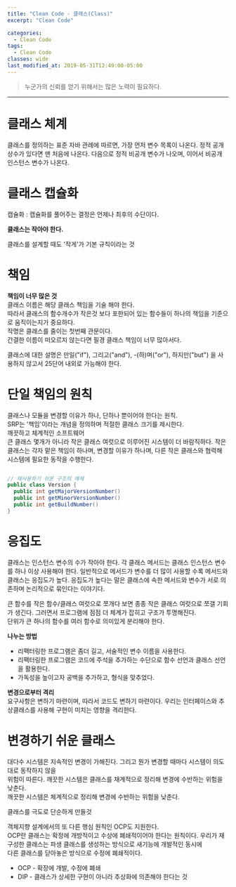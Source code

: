 ```yaml
---
title: "Clean Code - 클래스(Class)"
excerpt: "Clean Code"

categories:
  - Clean Code
tags:
  - Clean Code 
classes: wide
last_modified_at: 2019-05-31T12:49:00-05:00
---
```


> 누군가의 신뢰를 얻기 위해서는 많은 노력이 필요하다. 

***

# 클래스 체계 

클래스를 정의하는 표준 자바 관례에 따르면, 가장 먼저 변수 목록이 나온다.
정적 공개 상수가 있다면 맨 처음에 나온다.
다음으로 정적 비공개 변수가 나오며, 이어서 비공개 인스턴스 변수가 나온다.

# 클래스 캡슐화 

캡슐화 : 캡슐화를 풀어주는 결정은 언제나 최후의 수단이다.

**클래스는 작아야 한다.**

클래스를 설계할 때도 '작게'가 기본 규칙이라는 것

# 책임

**책임이 너무 많은 것**  
클래스 이름은 해당 클래스 책임을 기술 해야 한다.  
따라서 클래스의 함수개수가 작은것 보다 포한되어 있는 함수들이 하나의 책임을 기준으로 움직이는지가 중요하다.  
작명은 클래스를 줄이는 첫번째 관문이다.  
간결한 이름이 떠오르지 않는다면 필경 클래스 책임이 너무 많아서다.  
  
클래스에 대한 설명은 만일("if"), 그리고("and"), -(하)며("or"), 하지만("but") 을 사용하지 않고서 25단어 내외로 가능해야 한다.  

# 단일 책임의 원칙 

클래스나 모듈을 변경할 이유가 하나, 단하나 뿐이어야 한다는 원칙.   
SRP는 '책임'이라는 개념을 정의하며 적절한 클래스 크기를 제시한다.  
깨끗하고 체계적인 소프트웨어  
큰 클래스 몇개가 아니라 작은 클래스 여럿으로 이루어진 시스템이 더 바람직하다. 작은 클래스는 각자 맡은 책임이 하나며, 변경할 이유가 하나며, 다른 작은 클래스와 협력해 시스템에 필요한 동작을 수행한다.  

```java

// 재사용하기 쉬운 구조의 예제 
public class Version {
  public int getMajorVersionNumber()
  public int getMinorVersionNumber()
  public int getBuildNumber()
}

```

# 응집도 

클래스는 인스턴스 변수의 수가 작아야 한다.
각 클래스 메서드는 클래스 인스턴스 변수를 하나 이상 사용해야 한다.
일반적으로 메서드가 변수를 더 많이 사용할 수록 메서드와 클래스는 응집도가 높다.
응집도가 높다는 말은 클래스에 속한 메서드와 변수가 서로 의존하며 논리적으로 묶인다는 이야기다.  

큰 함수를 작은 함수/클래스 여럿으로 쪼개다 보면 종종 작은 클래스 여럿으로 쪼갤 기회가 생긴다. 그러면서 프로그램에 점점 더 체계가 잡히고 구조가 투명해진다.  
단위가 큰 하나의 함수를 여러 함수로 의미있게 분리해야 한다.  

**나누는 방법**  

- 리팩터링한 프로그램은 좀더 길고, 서술적인 변수 이름을 사용한다.
- 리팩터링한 프로그램은 코드에 주석을 추가하는 수단으로 함수 선언과 클래스 선언을 활용한다.
- 가독성을 높이고자 공백을 추가하고, 형식을 맞추었다.


**변경으로부터 격리**  
요구사항은 변하기 마련이며, 따라서 코드도 변하기 마련이다. 우리는 인터페이스와 추상클래스를 사용해 구현이 미치는 영향을 격리한다.

# 변경하기 쉬운 클래스

대다수 시스템은 지속적인 변경이 가해진다. 그리고 뭔가 변경할 때마다 시스템이 의도대로 동작하지 않을  
위험이 따른다. 깨끗한 시스템은 클래스를 채계적으로 정리해 변경에 수반하는 위험을 낮춘다.  
깨끗한 시스템은 체계적으로 정리해 변경에 수반하는 위험을 낮춘다.  

클래스를 극도로 단순하게 만들것  

객체지향 설계에서의 또 다른 행심 원칙인 OCP도 지원한다.  
OCP란 클래스는 확정에 개방적이고 수상에 폐쇄적이어야 한다는 원칙이다. 우리가 재구성한 클래스는 파생 클래스를 생성하는 방식으로 새기능에 개발적인 동시에  
다른 클래스를 닫아놓은 방식으로 수정에 폐쇄적이다.  

- OCP - 확장에 개발, 수정에 폐쇄
- DIP - 클래스가 상세한 구현이 아니라 추상화에 의존해야 한다는 것
